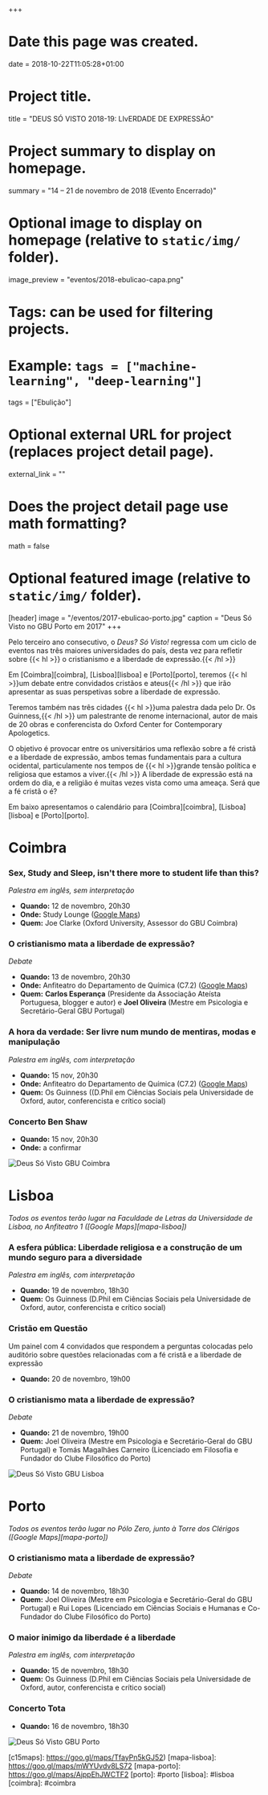 +++
# Date this page was created.
date = 2018-10-22T11:05:28+01:00

# Project title.
title = "DEUS SÓ VISTO 2018-19: LIvERDADE DE EXPRESSÃO"

# Project summary to display on homepage.
summary = "14 – 21 de novembro de 2018 (Evento Encerrado)"

# Optional image to display on homepage (relative to `static/img/` folder).
image_preview = "eventos/2018-ebulicao-capa.png"

# Tags: can be used for filtering projects.
# Example: `tags = ["machine-learning", "deep-learning"]`
tags = ["Ebulição"]

# Optional external URL for project (replaces project detail page).
external_link = ""

# Does the project detail page use math formatting?
math = false

# Optional featured image (relative to `static/img/` folder).
[header]
image = "/eventos/2017-ebulicao-porto.jpg"
caption = "Deus Só Visto no GBU Porto em 2017"
+++

Pelo terceiro ano consecutivo, o _Deus? Só Visto!_ regressa com um ciclo de eventos nas três maiores universidades do país, desta vez para refletir sobre {{< hl >}} o cristianismo e a liberdade de expressão.{{< /hl >}}

Em [Coimbra][coimbra], [Lisboa][lisboa] e [Porto][porto], teremos {{< hl >}}um debate entre convidados cristãos e ateus{{< /hl >}} que irão apresentar as suas perspetivas sobre a liberdade de expressão.

Teremos também nas três cidades {{< hl >}}uma palestra dada pelo Dr. Os Guinness,{{< /hl >}} um palestrante de renome internacional, autor de mais de 20 obras e conferencista do Oxford Center for Contemporary Apologetics.

O objetivo é provocar entre os universitários uma reflexão sobre a fé cristã e a liberdade de expressão, ambos temas fundamentais para a cultura ocidental, particulamente nos tempos de {{< hl >}}grande tensão política e religiosa que estamos a viver.{{< /hl >}} A liberdade de expressão está na ordem do dia, e a religião é muitas vezes vista como uma ameaça. Será que a fé cristã o é?

Em baixo apresentamos o calendário para [Coimbra][coimbra], [Lisboa][lisboa] e [Porto][porto].

# __Coimbra__

### __Sex, Study and Sleep, isn't there more to student life than this?__

_Palestra em inglês, sem interpretação_

- __Quando:__ 12 de novembro, 20h30
- __Onde:__ Study Lounge ([Google Maps][c12maps])
- __Quem:__ Joe Clarke (Oxford University, Assessor do GBU Coimbra)

### O cristianismo mata a liberdade de expressão?

_Debate_

- __Quando:__ 13 de novembro, 20h30
- __Onde:__ Anfiteatro do Departamento de Química (C7.2) ([Google Maps][c13maps])
- __Quem:__ __Carlos Esperança__ (Presidente da Associação Ateísta Portuguesa, blogger e autor) e __Joel Oliveira__ (Mestre em Psicologia e Secretário-Geral GBU Portugal)

### A hora da verdade: Ser livre num mundo de mentiras, modas e manipulação

_Palestra em inglês, com interpretação_

- __Quando:__ 15 nov, 20h30
- __Onde:__ Anfiteatro do Departamento de Química (C7.2) ([Google Maps][c13maps])
- __Quem:__ Os Guinness ((D.Phil em Ciências Sociais pela Universidade de Oxford, autor, conferencista e crítico social)

### Concerto Ben Shaw

- __Quando:__ 15 nov, 20h30
- __Onde:__ a confirmar

![Deus Só Visto GBU Coimbra](/img/eventos/2018-ebulicao-coimbra.png)

# __Lisboa__

_Todos os eventos terão lugar na Faculdade de Letras da Universidade de Lisboa, no Anfiteatro 1 ([Google Maps][mapa-lisboa])_

### A esfera pública: Liberdade religiosa e a construção de um mundo seguro para a diversidade

_Palestra em inglês, com interpretação_

- __Quando:__ 19 de novembro, 18h30
- __Quem:__ Os Guinness (D.Phil em Ciências Sociais pela Universidade de Oxford, autor, conferencista e crítico social)

### Cristão em Questão

Um painel com 4 convidados que respondem a perguntas colocadas pelo auditório sobre questões relacionadas com a fé cristã e a liberdade de expressão

- __Quando:__ 20 de novembro, 19h00

### O cristianismo mata a liberdade de expressão?

_Debate_

- __Quando:__ 21 de novembro, 19h00
- __Quem:__ Joel Oliveira (Mestre em Psicologia e Secretário-Geral do GBU Portugal) e Tomás Magalhães Carneiro (Licenciado em Filosofia e Fundador do Clube Filosófico do Porto)

![Deus Só Visto GBU Lisboa](/img/eventos/2018-ebulicao-lisboa.png)

# __Porto__

_Todos os eventos terão lugar no Pólo Zero, junto à Torre dos Clérigos ([Google Maps][mapa-porto])_

### O cristianismo mata a liberdade de expressão?

_Debate_

- __Quando:__ 14 de novembro, 18h30
- __Quem:__ Joel Oliveira (Mestre em Psicologia e Secretário-Geral do GBU Portugal) e Rui Lopes (Licenciado em Ciências Sociais e Humanas e Co-Fundador do Clube Filosófico do Porto)

### O maior inimigo da liberdade é a liberdade

_Palestra em inglês, com interpretação_

- __Quando:__ 15 de novembro, 18h30
- __Quem:__ Os Guinness (D.Phil em Ciências Sociais pela Universidade de Oxford, autor, conferencista e crítico social)

### Concerto Tota

- __Quando:__ 16 de novembro, 18h30

![Deus Só Visto GBU Porto](/img/eventos/2018-ebulicao-porto.png)

[c12maps]: https://goo.gl/maps/ywB9gDm84sB2
[c13maps]: https://goo.gl/maps/TfayPn5kGJ52
[c15maps]: https://goo.gl/maps/TfayPn5kGJ52)
[mapa-lisboa]: https://goo.gl/maps/mWYUvdv8LS72
[mapa-porto]: https://goo.gl/maps/AjppEhJWCTF2
[porto]: #porto
[lisboa]: #lisboa
[coimbra]: #coimbra